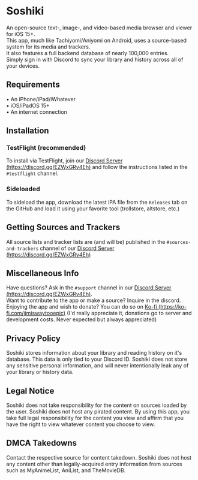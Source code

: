 #  Soshiki
An open-source text-, image-, and video-based media browser and viewer for iOS 15+.  
This app, much like Tachiyomi/Aniyomi on Android, uses a source-based system for its media and trackers.  
It also features a full backend database of nearly 100,000 entries.  
Simply sign in with Discord to sync your library and history across all of your devices.  

## Requirements
 • An iPhone/iPad/iWhatever  
 • iOS/iPadOS 15+  
 • An internet connection  
 
## Installation
### TestFlight (recommended)
To install via TestFlight, join our [Discord Server (https://discord.gg/EZWxGRv4Eh)](https://discord.gg/EZWxGRv4Eh) and follow the instructions listed in the `#testflight` channel.
### Sideloaded
To sideload the app, download the latest iPA file from the `Releases` tab on the GitHub and load it using your favorite tool (trollstore, altstore, etc.)

## Getting Sources and Trackers
All source lists and tracker lists are (and will be) published in the `#sources-and-trackers` channel of our [Discord Server (https://discord.gg/EZWxGRv4Eh)](https://discord.gg/EZWxGRv4Eh)

## Miscellaneous Info
Have questions? Ask in the `#support` channel in our [Discord Server (https://discord.gg/EZWxGRv4Eh)](https://discord.gg/EZWxGRv4Eh).  
Want to contribute to the app or make a source? Inquire in the discord.  
Enjoying the app and wish to donate? You can do so on [Ko-fi (https://ko-fi.com/jimiswaytooepic)](https://ko-fi.com/jimiswaytooepic) (I'd really appreciate it, donations go to server and development costs. Never expected but always appreciated)  


## Privacy Policy
Soshiki stores information about your library and reading history on it's database. This data is only tied to your Discord ID. Soshiki does not store any sensitive personal information, and will never intentionally leak any of your library or history data.

## Legal Notice
Soshiki does not take responsibility for the content on sources loaded by the user. Soshiki does not host any pirated content. By using this app, you take full legal responsibility for the content you view and affirm that you have the right to view whatever content you choose to view.

## DMCA Takedowns
Contact the respective source for content takedown. Soshiki does not host any content other than legally-acquired entry information from sources such as MyAnimeList, AniList, and TheMovieDB.

